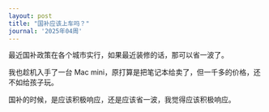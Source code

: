 ```yaml
---
layout: post
title: "国补应该上车吗？"
journal: '2025年04周'
---
```


最近国补政策在各个城市实行，如果最近装修的话，那可以省一波了。

我也趁机入手了一台 Mac mini，原打算是把笔记本给卖了，但一千多的价格，还不如给孩子玩。

国补的时候，是应该积极响应，还是应该省一波，我觉得应该积极响应。

